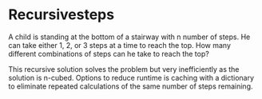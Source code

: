 # Recursivesteps

A child is standing at the bottom of a stairway with n number of steps. He can take either 1, 2, or 3 steps at a time to reach the top. How many different combinations of steps can he take to reach the top?

This recursive solution solves the problem but very inefficiently as the solution is n-cubed. Options to reduce runtime is caching with a dictionary to eliminate repeated calculations of the same number of steps remaining. 

